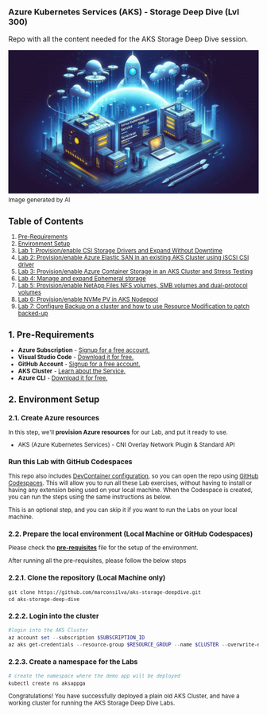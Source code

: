 ### Azure Kubernetes Services (AKS) - Storage Deep Dive (Lvl 300) 

Repo with all the content needed for the AKS Storage Deep Dive session.

![alt text](./img/banner.jpeg)
<small> Image generated by AI

## Table of Contents
1. [Pre-Requirements](#1-pre-requirements)
2. [Environment Setup](#2-environment-setup)
3. [Lab 1: Provision/enable CSI Storage Drivers and Expand Without Downtime](Labs/Lab1.md)
4. [Lab 2: Provision/enable Azure Elastic SAN in an existing AKS Cluster using iSCSI CSI driver](Labs/Lab2.md)
5. [Lab 3: Provision/enable Azure Container Storage in an AKS Cluster and Stress Testing](Labs/Lab3.md)
6. [Lab 4: Manage and expand Ephemeral storage](Labs/Lab4.md)
7. [Lab 5: Provision/enable NetApp Files NFS volumes, SMB volumes and dual-protocol volumes](Labs/Lab5.md)
8. [Lab 6: Provision/enable NVMe PV in AKS Nodepool](Labs/Lab6.md)
9. [Lab 7: Configure Backup on a cluster and how to use Resource Modification to patch backed-up](Labs/Lab7.md)

## 1. Pre-Requirements
- **Azure Subscription** - [Signup for a free account.](https://azure.microsoft.com/free/)
- **Visual Studio Code** - [Download it for free.](https://code.visualstudio.com/download)
- **GitHub Account** - [Signup for a free account.](https://github.com/signup)
- **AKS Cluster** - [Learn about the Service.](https://azure.microsoft.com/en-us/products/kubernetes-service)
- **Azure CLI** - [Download it for free.](https://docs.microsoft.com/en-us/cli/azure/install-azure-cli)

## 2. Environment Setup
### 2.1. Create Azure resources

In this step, we'll **provision Azure resources** for our Lab, and put it ready to use.
- AKS (Azure Kubernetes Services) - CNI Overlay Network Plugin & Standard API

### Run this Lab with GitHub Codespaces

This repo also includes [DevContainer configuration](./.devcontainer/devcontainer.json), so you can open the repo using [GitHub Codespaces](https://docs.github.com/en/codespaces/overview). This will allow you to run all these Lab exercises, without having to install or having any extension being used on your local machine. When the Codespace is created, you can run the steps using the same instructions as below.

This is an optional step, and you can skip it if you want to run the Labs on your local machine.

### 2.2. Prepare the local environment (Local Machine or GitHub Codespaces)

Please check the **[pre-requisites](pre-requisites.md)** file for the setup of the environment.

After running all the pre-requisites, please follow the below steps

### 2.2.1. Clone the repository (Local Machine only)

```poweshell
git clone https://github.com/marconsilva/aks-storage-deepdive.git
cd aks-storage-deep-dive
```

### 2.2.2. Login into the cluster
```powershell
#login into the AKS Cluster
az account set --subscription $SUBSCRIPTION_ID
az aks get-credentials --resource-group $RESOURCE_GROUP --name $CLUSTER --overwrite-existing
```

### 2.2.3. Create a namespace for the Labs

```powershell
# create the namespace where the demo app will be deployed
kubectl create ns aksappga
```

Congratulations! You have successfully deployed a plain old AKS Cluster, and have a working cluster for running the AKS Storage Deep Dive Labs.










